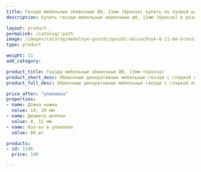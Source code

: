 ```yaml
---
title: Гвозди мебельные обивочные Ø8, 11мм (бронза) купить по лучшей цене с доставкой - Поролоныч
description: Купить гвозди мебельные обивочные ø8, 11мм (бронза) в розницу с доставкой по Москве в интернет-магазине Поролоныча.

layout: product
permalink: /catalog/:path
image: /images/catalog/mebelnye-gvozdi/gvozdi-obivochnye-8-11-mm-bronza-01_1600w.jpg
type: product

weight: 11
add_category: 

product_title: Гвозди мебельные обивочные Ø8, 11мм (бронза)
product_short_desc: Обивочные декоративные мебельные гвозди с гладкой поверхностью. Цвет - бронза.
product_full_desc: Обивочные декоративные мебельные гвозди с гладкой поверхностью. Цвет - бронза.

price_after: "упаковка"
properties:
- name: Длина ножки
  value: 14, 20 мм
- name: Диаметр шляпки
  value: 8, 11 мм
- name: Кол-во в упаковке
  value: 80 шт

products:
- id: 1246
  price: 140

---
```

